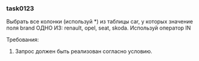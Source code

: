 
### task0123

Выбрать все колонки (используй *) из таблицы car, у которых значение поля brand ОДНО ИЗ: renault, opel, seat, skoda.
Используй оператор IN


Требования:
1.	Запрос должен быть реализован согласно условию.


